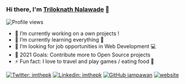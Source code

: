 ### Hi there, I'm [Triloknath Nalawade](#) 👋
![Profile views](https://gpvc.arturio.dev/trilokmhl)


- 🔭 I’m currently working on a own projects !
- 🌱 I’m currently learning everything 🤣
- 👯 I’m looking for job opportunities in Web Development 💻
- 🥅 2021 Goals: Contribute more to Open Source projects
- ⚡ Fun fact: I love to travel and play games / eating food 🍟


[![Twitter: imthepk](https://img.shields.io/twitter/follow/AyushGu60343848?style=social)](https://twitter.com/its_trilok_007)
[![Linkedin: imthepk](https://img.shields.io/badge/-Ayush-blue?style=flat-square&logo=Linkedin&logoColor=white&link=https://www.linkedin.com/in/ayush-gupta-68562b167/)](https://www.linkedin.com/in/triloknath-nalawade/)
[![GitHub iampawan](https://img.shields.io/github/followers/Ayush32?style=social)](https://github.com/dev-trilok)
[![website](https://img.shields.io/badge/Portfolio-Ayush-2648ff?style=flat-square&logo=google-chrome)](https://ayush32.github.io/-Portfolio/)

